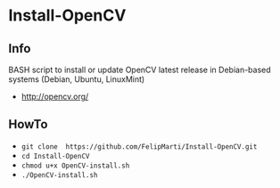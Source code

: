 # Install-OpenCV

## Info
BASH script to install or update OpenCV latest release in Debian-based systems (Debian, Ubuntu, LinuxMint)

* http://opencv.org/

## HowTo
* `git clone  https://github.com/FelipMarti/Install-OpenCV.git`
* `cd Install-OpenCV`
* `chmod u+x OpenCV-install.sh`
* `./OpenCV-install.sh`



